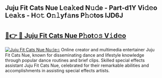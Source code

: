 ## Juju Fit Cats Nue L𝚎a𝚔ed N𝚞𝚍e - Part-d1Y Vi𝚍𝚎o L𝚎a𝚔s - H𝚘𝚝 O𝚗𝚕yf𝚊ns P𝚑𝚘tos IJD6J

# <h2><a href="http://kf97p8.oniu.top/?m=Juju+Fit+Cats+Nue">🔗👉 🔴 Juju Fit Cats Nue P𝚑ot𝚘𝚜 V𝚒d𝚎o</a></h2>

[![Juju Fit Cats Nue Nu𝚍e𝚜](https://i.imgur.com/0qMVB7G.gif)](http://kf97p8.oniu.top/?m=Juju+Fit+Cats+Nue)
Online creator and multimedia entertainer Juju Fit Cats Nue, known for disseminating dance and lifestyle knowledge through popular dance routines and brief clips. Skilled special effects assistant Juju Fit Cats Nue, celebrated for their remarkable abilities and accomplishments in assisting special effects artists.  
